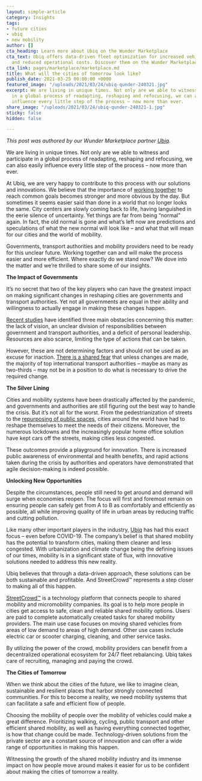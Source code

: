 ```yaml
---
layout: simple-article
category: Insights
tags:
- future cities
- ubiq
- new mobility
author: []
cta_heading: Learn more about Ubiq on the Wunder Marketplace
cta_text: Ubiq offers data-driven fleet optimization for increased vehicle utilization
  and reduced operational costs. Discover them on the Wunder Marketplace!
cta_link: pages/marketplace/marketplace.md
title: What will the cities of tomorrow look like?
publish_date: 2021-03-25 00:00:00 +0000
featured_image: "/uploads/2021/03/24/ubiq-qunder-240321.jpg"
excerpt: We are living in unique times. Not only are we able to witness and participate
  in a global process of readapting, reshaping and refocusing, we can also easily
  influence every little step of the process – now more than ever.
share_image: "/uploads/2021/03/24/ubiq-qunder-240321-1.jpg"
sticky: false
hidden: false

---
```

_This post was authored by our Wunder Marketplace partner_ [_Ubiq_](https://www.wundermobility.com/marketplace/ubiq)_._

We are living in unique times. Not only are we able to witness and participate in a global process of readapting, reshaping and refocusing, we can also easily influence every little step of the process – now more than ever.

At Ubiq, we are very happy to contribute to this process with our solutions and innovations. We believe that the importance of [working together](https://eurocities.eu/latest/cities-and-the-eu-together-for-green-mobility/) to reach common goals becomes stronger and more obvious by the day. But sometimes it seems easier said than done in a world that no longer looks the same. City centers are slowly coming back to life, having languished in the eerie silence of uncertainty. Yet things are far from being “normal” again. In fact, the old normal is gone and what’s left now are predictions and speculations of what the new normal will look like – and what that will mean for our cities and the world of mobility.

Governments, transport authorities and mobility providers need to be ready for this unclear future. Working together can and will make the process easier and more efficient. Where exactly do we stand now? We dove into the matter and we’re thrilled to share some of our insights.

**The Impact of Governments**

It’s no secret that two of the key players who can have the greatest impact on making significant changes in reshaping cities are governments and transport authorities. Yet not all governments are equal in their ability and willingness to actually engage in making these changes happen.

[Recent studies](https://cities-today.com/report-recommends-mobility-gamechangers-for-post-covid-cities/) have identified three main obstacles concerning this matter: the lack of vision, an unclear division of responsibilities between government and transport authorities, and a deficit of personal leadership. Resources are also scarce, limiting the type of actions that can be taken.

However, these are not determining factors and should not be used as an excuse for inaction. [There is a shared fear](https://www.railjournal.com/news/covid-19-offers-best-opportunity-for-decades-to-reshape-public-transport-study/) that unless changes are made, the majority of top international transport authorities – maybe as many as two-thirds – may not be in a position to do what is necessary to drive the required change.

**The Silver Lining**

Cities and mobility systems have been drastically affected by the pandemic, and governments and authorities are still figuring out the best way to handle the crisis. But it’s not all for the worst. From the pedestrianization of streets to the [repurposing of public spaces](https://www.theatlantic.com/international/archive/2020/06/coronavirus-pandemic-urban-suburbs-cities/612760/), cities around the world have had to reshape themselves to meet the needs of their citizens. Moreover, the numerous lockdowns and the increasingly popular home office solution have kept cars off the streets, making cities less congested.

These outcomes provide a playground for innovation. There is increased public awareness of environmental and health benefits, and rapid actions taken during the crisis by authorities and operators have demonstrated that agile decision-making is indeed possible.

**Unlocking New Opportunities**

Despite the circumstances, people still need to get around and demand will surge when economies reopen. The focus will first and foremost remain on ensuring people can safely get from A to B as comfortably and efficiently as possible, all while improving quality of life in urban areas by reducing traffic and cutting pollution.

Like many other important players in the industry, [Ubiq](https://www.ubiq.ai) has had this exact focus – even before COVID-19. The company’s belief is that shared mobility has the potential to transform cities, making them cleaner and less congested. With urbanization and climate change being the defining issues of our times, mobility is in a significant state of flux, with innovative solutions needed to address this new reality.

Ubiq believes that through a data-driven approach, these solutions can be both sustainable and profitable. And StreetCrowd™ represents a step closer to making all of this happen.

[StreetCrowd™](https://www.ubiq.ai/platform) is a technology platform that connects people to shared mobility and micromobility companies. Its goal is to help more people in cities get access to safe, clean and reliable shared mobility options. Users are paid to complete automatically created tasks for shared mobility providers. The main use case focuses on moving shared vehicles from areas of low demand to areas of high demand. Other use cases include electric car or scooter charging, cleaning, and other service tasks.

By utilizing the power of the crowd, mobility providers can benefit from a decentralized operational ecosystem for 24/7 fleet rebalancing. Ubiq takes care of recruiting, managing and paying the crowd.

**The Cities of Tomorrow**

When we think about the cities of the future, we like to imagine clean, sustainable and resilient places that harbor strongly connected communities. For this to become a reality, we need mobility systems that can facilitate a safe and efficient flow of people.

Choosing the mobility of people over the mobility of vehicles could make a great difference. Prioritizing walking, cycling, public transport and other efficient shared mobility, as well as having everything connected together, is how that change could be made. Technology-driven solutions from the private sector are a constant source of innovation and can offer a wide range of opportunities in making this happen.

Witnessing the growth of the shared mobility industry and its immense impact on how people move around makes it easier for us to be confident about making the cities of tomorrow a reality.